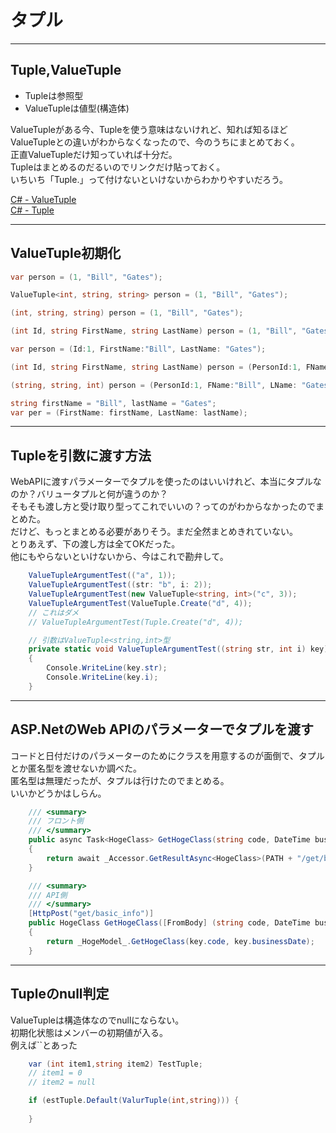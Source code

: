 # タプル

---

## Tuple,ValueTuple

- Tupleは参照型  
- ValueTupleは値型(構造体)  

ValueTupleがある今、Tupleを使う意味はないけれど、知れば知るほどValueTupleとの違いがわからなくなったので、今のうちにまとめておく。  
正直ValueTupleだけ知っていれば十分だ。  
Tupleはまとめるのだるいのでリンクだけ貼っておく。  
いちいち「Tuple.」って付けないといけないからわかりやすいだろう。  

[C# - ValueTuple](https://www.tutorialsteacher.com/csharp/valuetuple)  
[C# - Tuple](https://www.tutorialsteacher.com/csharp/csharp-tuple)  

---

## ValueTuple初期化

``` C# : 要素が全てitemになるタイプの初期化
var person = (1, "Bill", "Gates");

ValueTuple<int, string, string> person = (1, "Bill", "Gates");

(int, string, string) person = (1, "Bill", "Gates");
```

``` C# : 要素名を付けるタイプの初期化
(int Id, string FirstName, string LastName) person = (1, "Bill", "Gates");

var person = (Id:1, FirstName:"Bill", LastName: "Gates");

(int Id, string FirstName, string LastName) person = (PersonId:1, FName:"Bill", LName: "Gates");

(string, string, int) person = (PersonId:1, FName:"Bill", LName: "Gates");

string firstName = "Bill", lastName = "Gates";
var per = (FirstName: firstName, LastName: lastName);
```

---

## Tupleを引数に渡す方法

WebAPIに渡すパラメーターでタプルを使ったのはいいけれど、本当にタプルなのか？バリュータプルと何が違うのか？  
そもそも渡し方と受け取り型ってこれでいいの？ってのがわからなかったのでまとめた。  
だけど、もっとまとめる必要がありそう。まだ全然まとめきれていない。  
とりあえず、下の渡し方は全てOKだった。  
他にもやらないといけないから、今はこれで勘弁して。  

``` C#
    ValueTupleArgumentTest(("a", 1));
    ValueTupleArgumentTest((str: "b", i: 2));
    ValueTupleArgumentTest(new ValueTuple<string, int>("c", 3));
    ValueTupleArgumentTest(ValueTuple.Create("d", 4));
    // これはダメ
    // ValueTupleArgumentTest(Tuple.Create("d", 4));

    // 引数はValueTuple<string,int>型
    private static void ValueTupleArgumentTest((string str, int i) key)
    {
        Console.WriteLine(key.str);
        Console.WriteLine(key.i);
    }
```

---

## ASP.NetのWeb APIのパラメーターでタプルを渡す

コードと日付だけのパラメーターのためにクラスを用意するのが面倒で、タプルとか匿名型を渡せないか調べた。  
匿名型は無理だったが、タプルは行けたのでまとめる。  
いいかどうかはしらん。  

``` C#
    /// <summary>
    /// フロント側
    /// </summary>
    public async Task<HogeClass> GetHogeClass(string code, DateTime businessDate)
    {
        return await _Accessor.GetResultAsync<HogeClass>(PATH + "/get/basic_info", (code, businessDate));
    }

    /// <summary>
    /// API側
    /// </summary>
    [HttpPost("get/basic_info")]
    public HogeClass GetHogeClass([FromBody] (string code, DateTime businessDate) key)
    {
        return _HogeModel_.GetHogeClass(key.code, key.businessDate);
    }
```

---

## Tupleのnull判定

ValueTupleは構造体なのでnullにならない。  
初期化状態はメンバーの初期値が入る。  
例えば``とあった

``` C#
    var (int item1,string item2) TestTuple;
    // item1 = 0
    // item2 = null

    if (estTuple.Default(ValurTuple(int,string))) {
        
    }
```

[](https://www.web-dev-qa-db-ja.com/ja/c%23/linq%E3%82%AF%E3%82%A8%E3%83%AA%E3%81%A7c%EF%BC%837%E3%82%BF%E3%83%97%E3%83%AB%E3%82%92null%E3%83%81%E3%82%A7%E3%83%83%E3%82%AF%E3%81%99%E3%82%8B%E6%96%B9%E6%B3%95%E3%81%AF%EF%BC%9F/832034277/)  
